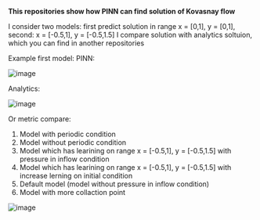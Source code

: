 **This repositories show how PINN can find solution of Kovasnay flow**

I consider two models: first predict solution in range x = [0,1], y = [0,1], second: x = [-0.5,1], y = [-0.5,1.5]
I compare solution with analytics soltuion, which you can find in another repositories

Example first model:
PINN:

![image](https://github.com/user-attachments/assets/fa0e6f3c-289b-40ae-aca0-c9ef1f03f9d2)

Analytics:

![image](https://github.com/user-attachments/assets/b8269b4c-4172-415a-9d0c-5709d7fdd5ed)

Or metric compare:
1) Model with periodic condition
2) Model without periodic condition
3) Model which has learining on range x = [-0.5,1], y = [-0.5,1.5] with pressure in inflow condition
4) Model which has learining on range x = [-0.5,1], y = [-0.5,1.5] with increase lerning on initial condition
5) Default model (model without pressure in inflow condition)
6) Model with more collaction point

![image](https://github.com/user-attachments/assets/f8e8e122-7fc6-4f28-9ab9-7fa718756bba)

